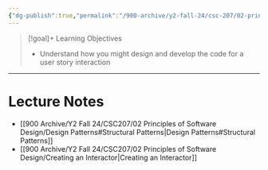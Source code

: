 ```yaml
---
{"dg-publish":true,"permalink":"/900-archive/y2-fall-24/csc-207/02-principles-of-software-design/week-10-design-patterns-creating-interactors-interviewing/","tags":["cs","java","lecture","note","university"],"created":"2024-11-15T17:14:09.543-05:00","updated":"2024-12-01T04:12:55.941-05:00"}
---
```



> [!goal]+ Learning Objectives
> - Understand how you might design and develop the code for a user story interaction

---

# Lecture Notes

- [[900 Archive/Y2 Fall 24/CSC207/02 Principles of Software Design/Design Patterns#Structural Patterns\|Design Patterns#Structural Patterns]]
- [[900 Archive/Y2 Fall 24/CSC207/02 Principles of Software Design/Creating an Interactor\|Creating an Interactor]]
